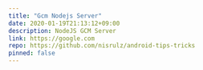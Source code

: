 ```yaml
---
title: "Gcm Nodejs Server"
date: 2020-01-19T21:13:12+09:00
description: NodeJS GCM Server
link: https://google.com
repo: https://github.com/nisrulz/android-tips-tricks
pinned: false
---
```


